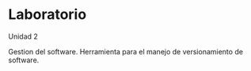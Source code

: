 # Laboratorio

Unidad 2

Gestion del software.
Herramienta para el manejo de versionamiento de software.
